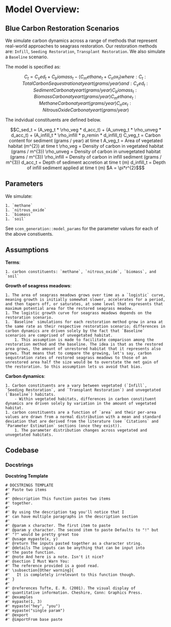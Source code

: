 # Model Overview:
## Blue Carbon Restoration Scenarios
We simulate carbon dynamics across a range of methods that represent real-world approaches to seagrass restoration. Our restoration methods are: `Infill`, `Seeding Restoration`, `Transplant Restoration`. We also simulate a `Baseline` scenario.

The model is specified as:
```math
C_t = C_sed_t + C_biomass_t - (C_methane_t + C_nox_t)

where:
    C_t: Total Carbon Sequestration at year t (grams / year)
and:
    C_sed_t: Sediment Carbon at year t (grams / year)
    C_biomass_t:  Biomass Carbon at year t (grams / year)
    C_methane_t:  Methane Carbon at year t (grams / year)
    C_nox_t: Nitrous Oxide Carbon at year t (grams / year)
```
The indvidual constituents are defined below.

```math
C_sed_t = (A_veg_t * \rho_veg * d_acc_t) + (A_unveg_t * \rho_unveg * d_acc_t) + (A_infill_t * \rho_infill * p_remin * d_infill_t)

C_veg_t = Carbon content for sediment (grams / year) at time t
A_veg_t = Area of vegetated habitat (m^{2}) at time t
\rho_veg = Density of carbon in vegetated habitat (grams / m^{3})
\rho_unveg = Density of carbon in unvegetated habitat (grams / m^{3})
\rho_infill = Density of carbon in infill sediment (grams / m^{3})
d_acc_t = Depth of sediment accretion at time t (m)
d_infill_t = Depth of infill sediment applied at time t (m)

$A = \pi*r^{2}$
```
## Parameters
We simulate:

    1. `methane`
    1. `nitrous_oxide`
    1. `biomass`
    1. `soil`

See `scen_generation::model_params` for the parameter values for each of the above constiuents.

## Assumptions
**Terms**:

    1. carbon constituents: `methane`, `nitrous_oxide`, `biomass`, and `soil`

**Growth of seagress meadows**:

    1. The area of seagrass meadows grows over time as a `logistic` curve, meaning growth is initially somewhat slower, accelerates for a period, and then tapers off, or saturates, at some level that represents that maximum potential area for the restored seagrass meadow.
    1. The logistic growth curve for seagrass meadows depends on the restoration scenario.
    1. `Baseline` simulations for each restoration method grow in area at the same rate as their respective restoration scenario; differences in carbon dynamics are driven solely by the fact that `Baseline` scenarios are comprised of unvegetated habitat.
        1. This assumption is made to facilitate comparison among the restoration method and the baseline. The idea is that as the restored area grows, the amount of unrestored habitat that it represents also grows. That means that to compare the growing, let's say, carbon sequstration rates of restored seagrass meadows to those of an unrestored area half the size would be to overstate the net gain of the restoration. So this assumption lets us avoid that bias.

**Carbon dynamics**:

    1. Carbon constituents are a vary between vegetated (`Infill`, `Seeding Restoration`, and `Transplant Restoration`) and unvegetated (`Baseline`) habitats.
        - Within vegetated habitats, differences in carbon constituent dynamics are driven solely by variation in the amount of vegetated habitat.
    1. carbon constituents are a function of `area` and their per-area values are drawn from a normal distribution with a mean and standard deviation that are derived from the literature (see `Citations` and `Parameter Estimation` sections (once they exist)).
        1. The parameter distribution changes across vegetated and unvegetated habitats.


## Codebase

### Docstrings
**Docstring Template**
```
# DOCSTRINGS TEMPLATE
#' Paste two items
#' 
#' @description This function pastes two items
#' together.  
#'
#' By using the description tag you'll notice that I
#' can have multiple paragraphs in the description section
#' 
#' @param x character. The first item to paste
#' @param y character. The second item to paste Defaults to "!" but
#' "?" would be pretty great too
#' @usage mypaste(x, y)
#' @return The inputs pasted together as a character string.
#' @details The inputs can be anything that can be input into
#' the paste function.
#' @note And here is a note. Isn't it nice?
#' @section I Must Warn You:
#' The reference provided is a good read.
#' \subsection{Other warning}{
#'   It is completely irrelevant to this function though.
#' }
#' 
#' @references Tufte, E. R. (2001). The visual display of 
#' quantitative information. Cheshire, Conn: Graphics Press.
#' @examples
#' mypaste(1, 3)
#' mypaste("hey", "you")
#' mypaste("single param")
#' @export
#' @importFrom base paste
```
